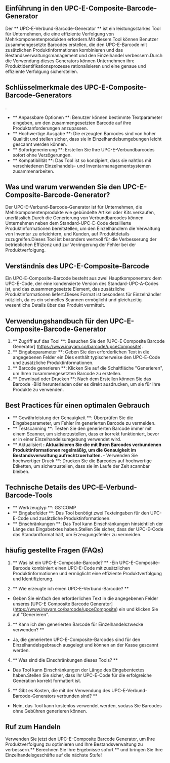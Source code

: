 ## Einführung in den UPC-E-Composite-Barcode-Generator

Der ** UPC-E-Verbund-Barcode-Generator ** ist ein leistungsstarkes Tool für Unternehmen, die eine effiziente Verfolgung von Mehrkomponentenprodukten erfordern.Mit diesem Tool können Benutzer zusammengesetzte Barcodes erstellen, die den UPC-E-Barcode mit zusätzlichen Produktinformationen kombinieren und das Bestandsverwaltungsmanagement und den Einzelhandel verbessern.Durch die Verwendung dieses Generators können Unternehmen ihre Produktidentifikationsprozesse rationalisieren und eine genaue und effiziente Verfolgung sicherstellen.

## Schlüsselmerkmale des UPC-E-Composite-Barcode-Generators

.
- ** Anpassbare Optionen **: Benutzer können bestimmte Textparameter eingeben, um den zusammengesetzten Barcode auf ihre Produktanforderungen anzupassen.
- ** Hochwertige Ausgabe **: Die erzeugten Barcodes sind von hoher Qualität und stellen sicher, dass sie in Einzelhandelsumgebungen leicht gescannt werden können.
- ** Sofortgenerierung **: Erstellen Sie Ihre UPC-E-Verbundbarcodes sofort ohne Verzögerungen.
- ** Kompatibilität **: Das Tool ist so konzipiert, dass sie nahtlos mit verschiedenen Einzelhandels- und Inventarmanagementsystemen zusammenarbeiten.

## Was und warum verwenden Sie den UPC-E-Composite-Barcode-Generator?

Der UPC-E-Verbund-Barcode-Generator ist für Unternehmen, die Mehrkomponentenprodukte wie gebündelte Artikel oder Kits verkaufen, unerlässlich.Durch die Generierung von Verbundbarcodes können Unternehmen neben dem Standard-UPC-E-Code detaillierte Produktinformationen bereitstellen, um den Einzelhändlern die Verwaltung von Inventar zu erleichtern, und Kunden, auf Produktdetails zuzugreifen.Dieses Tool ist besonders wertvoll für die Verbesserung der betrieblichen Effizienz und zur Verringerung der Fehler bei der Produktverfolgung.

## Verständnis des UPC-E-Composite-Barcode

Ein UPC-E-Composite-Barcode besteht aus zwei Hauptkomponenten: dem UPC-E-Code, der eine kondensierte Version des Standard-UPC-A-Codes ist, und das zusammengesetzte Element, das zusätzliche Produktinformationen liefert.Dieses Format ist besonders für Einzelhändler nützlich, da es ein schnelles Scannen ermöglicht und gleichzeitig wesentliche Details über das Produkt vermittelt.

## Verwendungshandbuch für den UPC-E-Composite-Barcode-Generator

1. ** Zugriff auf das Tool **: Besuchen Sie den [UPC-E Composite Barcode Generator] (https://www.inayam.co/barcode/upceComposite).
2. ** Eingabeparameter **: Geben Sie den erforderlichen Text in die angegebenen Felder ein.Dies enthält typischerweise den UPC-E-Code und zusätzliche Produktinformationen.
3. ** Barcode generieren **: Klicken Sie auf die Schaltfläche "Generieren", um Ihren zusammengesetzten Barcode zu erstellen.
4. ** Download oder Drucken **: Nach dem Erstellen können Sie das Barcode -Bild herunterladen oder es direkt ausdrucken, um sie für Ihre Produkte zu verwenden.

## Best Practices für einen optimalen Gebrauch

- ** Gewährleistung der Genauigkeit **: Überprüfen Sie die Eingabeparameter, um Fehler im generierten Barcode zu vermeiden.
- ** Testscanning **: Testen Sie den generierten Barcode immer mit einem Scanner, um sicherzustellen, dass er korrekt funktioniert, bevor er in einer Einzelhandelsumgebung verwendet wird.
- ** Aktualisiert **: Aktualisieren Sie die mit Ihren Barcodes verbundenen Produktinformationen regelmäßig, um die Genauigkeit im Bestandsverwaltung aufrechtzuerhalten.
-** Verwenden Sie hochwertiger Druck **: Drucken Sie die Barcodes auf hochwertige Etiketten, um sicherzustellen, dass sie im Laufe der Zeit scannbar bleiben.

## Technische Details des UPC-E-Verbund-Barcode-Tools

- ** Werkzeugtyp **: GS1COMP
- ** Eingabefelder **: Das Tool benötigt zwei Texteingaben für den UPC-E-Code und zusätzliche Produktinformationen.
- ** Einschränkungen **: Das Tool kann Einschränkungen hinsichtlich der Länge des Eingabetxtes haben.Stellen Sie sicher, dass der UPC-E-Code das Standardformat hält, um Erzeugungsfehler zu vermeiden.

## häufig gestellte Fragen (FAQs)

1. ** Was ist ein UPC-E-Composite-Barcode? **
-Ein UPC-E-Composite-Barcode kombiniert einen UPC-E-Code mit zusätzlichen Produktinformationen und ermöglicht eine effiziente Produktverfolgung und Identifizierung.

2. ** Wie erzeugte ich einen UPC-E-Verbund-Barcode? **
- Geben Sie einfach den erforderlichen Text in die angegebenen Felder unseres [UPC-E Composite Barcode Generator] (https://www.inayam.co/barcode/upceComposite) ein und klicken Sie auf "Generieren".

3. ** Kann ich den generierten Barcode für Einzelhandelszwecke verwenden? **
- Ja, die generierten UPC-E-Composite-Barcodes sind für den Einzelhandelsgebrauch ausgelegt und können an der Kasse gescannt werden.

4. ** Was sind die Einschränkungen dieses Tools? **
- Das Tool kann Einschränkungen der Länge des Eingabentextes haben.Stellen Sie sicher, dass Ihr UPC-E-Code für die erfolgreiche Generation korrekt formatiert ist.

5. ** Gibt es Kosten, die mit der Verwendung des UPC-E-Verbund-Barcode-Generators verbunden sind? **
- Nein, das Tool kann kostenlos verwendet werden, sodass Sie Barcodes ohne Gebühren generieren können.

## Ruf zum Handeln

Verwenden Sie jetzt den UPC-E-Composite Barcode Generator, um Ihre Produktverfolgung zu optimieren und Ihre Bestandsverwaltung zu verbessern.** Berechnen Sie Ihre Ergebnisse sofort ** und bringen Sie Ihre Einzelhandelsgeschäfte auf die nächste Stufe!